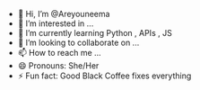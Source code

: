 - 👋 Hi, I’m @Areyouneema
- 👀 I’m interested in ...
- 🌱 I’m currently learning Python , APIs , JS
- 💞️ I’m looking to collaborate on ...
- 📫 How to reach me ...
- 😄 Pronouns: She/Her
- ⚡ Fun fact: Good Black Coffee fixes everything

<!---
Areyouneema/Areyouneema is a ✨ special ✨ repository because its `README.md` (this file) appears on your GitHub profile.
You can click the Preview link to take a look at your changes.
--->
